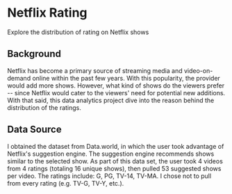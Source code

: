 # Netflix Rating
Explore the distribution of rating on Netflix shows

<h2> Background </h2>
<p> Netflix has become a primary source of streaming media and video-on-demand online within the past few years. With this popularity, the provider would add more shows. However, what kind of shows do the viewers prefer -- since Netflix would cater to the viewers' need for potential new additions. With that said, this data analytics project dive into the reason behind the distribution of the ratings. </p>

<h2> Data Source </h2>
<p> I obtained the dataset from Data.world, in which the user took advantage of Netflix's suggestion engine. The suggestion engine recommends shows similar to the selected show. As part of this data set, the user took 4 videos from 4 ratings (totaling 16 unique shows), then pulled 53 suggested shows per video. The ratings include: G, PG, TV-14, TV-MA. I chose not to pull from every rating (e.g. TV-G, TV-Y, etc.).
</p>

